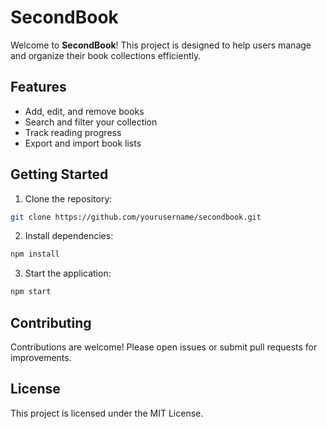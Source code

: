 # SecondBook

Welcome to **SecondBook**! This project is designed to help users manage and organize their book collections efficiently.

## Features

- Add, edit, and remove books
- Search and filter your collection
- Track reading progress
- Export and import book lists

## Getting Started

1. Clone the repository:
  ```bash
  git clone https://github.com/yourusername/secondbook.git
  ```
2. Install dependencies:
  ```bash
  npm install
  ```
3. Start the application:
  ```bash
  npm start
  ```

## Contributing

Contributions are welcome! Please open issues or submit pull requests for improvements.

## License

This project is licensed under the MIT License.
